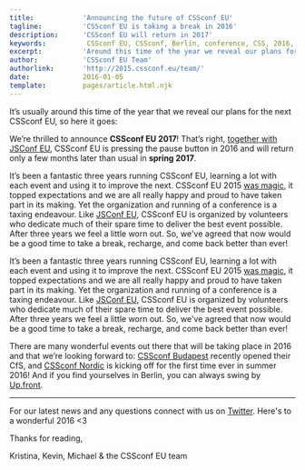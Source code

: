 ```yaml
---
title:            'Announcing the future of CSSconf EU'
tagline:          'CSSconf EU is taking a break in 2016'
description:      'CSSconf EU will return in 2017'
keywords:          CSSconf EU, CSSconf, Berlin, conference, CSS, 2016, 2017
excerpt:          'Around this time of the year we reveal our plans for the next CSSconf EU, so here it goes: our team is thrilled to announce CSSconf EU 2017! Yes, together with JSConf EU, CSSconf EU is pressing the pause button in 2016 and will return only a few months later than usual, in spring 2017.'
author:           'CSSconf EU Team'
authorlink:       'http://2015.cssconf.eu/team/'
date:             2016-01-05
template:         pages/article.html.njk
---
```


It’s usually around this time of the year that we reveal our plans for the next CSSconf EU, so here it goes:

We’re thrilled to announce **CSSconf EU 2017**! That’s right, [together with JSConf EU](), CSSconf EU is pressing the pause button in 2016 and will return only a few months later than usual in **spring 2017**.

It’s been a fantastic three years running CSSconf EU, learning a lot with each event and using it to improve the next. CSSconf EU 2015 [was magic](https://www.youtube.com/watch?v=yO-ypk8HOfg), it topped expectations and we are all really happy and proud to have taken part in its making. Yet the organization and running of a conference is a taxing endeavour. Like [JSConf EU](http://2015.jsconf.eu/), CSSconf EU is organized by volunteers who dedicate much of their spare time to deliver the best event possible. After three years we feel a little worn out. So, we've agreed that now would be a good time to take a break, recharge, and come back better than ever!

It’s been a fantastic three years running CSSconf EU, learning a lot with each event and using it to improve the next. CSSconf EU 2015 [was magic](https://www.youtube.com/watch?v=yO-ypk8HOfg), it topped expectations and we are all really happy and proud to have taken part in its making. Yet the organization and running of a conference is a taxing endeavour. Like [JSConf EU](http://2015.jsconf.eu/), CSSconf EU is organized by volunteers who dedicate much of their spare time to deliver the best event possible. After three years we feel a little worn out. So, we've agreed that now would be a good time to take a break, recharge, and come back better than ever!

There are many wonderful events out there that will be taking place in 2016 and that we’re looking forward to: [CSSconf Budapest](http://cssconfbp.rocks/) recently opened their CfS, and [CSSconf Nordic](http://cssconf.no/) is kicking off for the first time ever in summer 2016! And if you find yourselves in Berlin, you can always swing by [Up.front](http://up.front.ug/).

---

For our latest news and any questions connect with us on [Twitter](https://twitter.com/cssconfeu).
Here's to a wonderful 2016 <3

Thanks for reading,

Kristina, Kevin, Michael
& the CSSconf EU team
